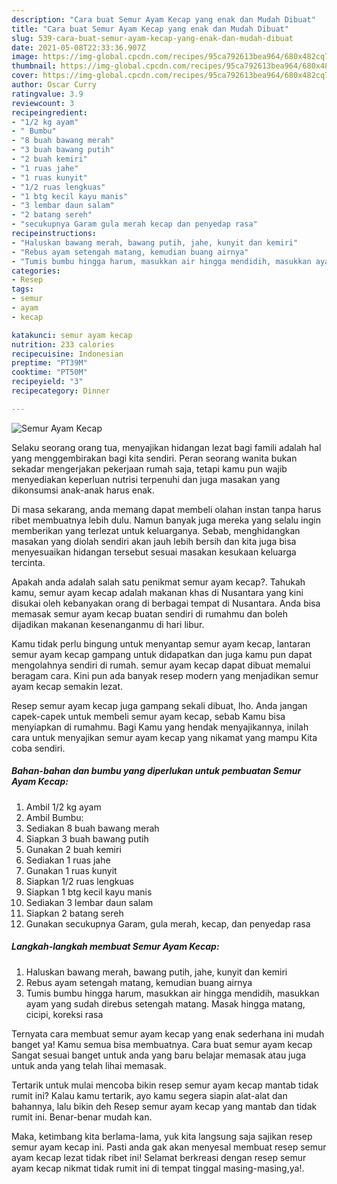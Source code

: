 ```yaml
---
description: "Cara buat Semur Ayam Kecap yang enak dan Mudah Dibuat"
title: "Cara buat Semur Ayam Kecap yang enak dan Mudah Dibuat"
slug: 539-cara-buat-semur-ayam-kecap-yang-enak-dan-mudah-dibuat
date: 2021-05-08T22:33:36.907Z
image: https://img-global.cpcdn.com/recipes/95ca792613bea964/680x482cq70/semur-ayam-kecap-foto-resep-utama.jpg
thumbnail: https://img-global.cpcdn.com/recipes/95ca792613bea964/680x482cq70/semur-ayam-kecap-foto-resep-utama.jpg
cover: https://img-global.cpcdn.com/recipes/95ca792613bea964/680x482cq70/semur-ayam-kecap-foto-resep-utama.jpg
author: Oscar Curry
ratingvalue: 3.9
reviewcount: 3
recipeingredient:
- "1/2 kg ayam"
- " Bumbu"
- "8 buah bawang merah"
- "3 buah bawang putih"
- "2 buah kemiri"
- "1 ruas jahe"
- "1 ruas kunyit"
- "1/2 ruas lengkuas"
- "1 btg kecil kayu manis"
- "3 lembar daun salam"
- "2 batang sereh"
- "secukupnya Garam gula merah kecap dan penyedap rasa"
recipeinstructions:
- "Haluskan bawang merah, bawang putih, jahe, kunyit dan kemiri"
- "Rebus ayam setengah matang, kemudian buang airnya"
- "Tumis bumbu hingga harum, masukkan air hingga mendidih, masukkan ayam yang sudah direbus setengah matang. Masak hingga matang, cicipi, koreksi rasa"
categories:
- Resep
tags:
- semur
- ayam
- kecap

katakunci: semur ayam kecap 
nutrition: 233 calories
recipecuisine: Indonesian
preptime: "PT39M"
cooktime: "PT50M"
recipeyield: "3"
recipecategory: Dinner

---
```



![Semur Ayam Kecap](https://img-global.cpcdn.com/recipes/95ca792613bea964/680x482cq70/semur-ayam-kecap-foto-resep-utama.jpg)

Selaku seorang orang tua, menyajikan hidangan lezat bagi famili adalah hal yang menggembirakan bagi kita sendiri. Peran seorang  wanita bukan sekadar mengerjakan pekerjaan rumah saja, tetapi kamu pun wajib menyediakan keperluan nutrisi terpenuhi dan juga masakan yang dikonsumsi anak-anak harus enak.

Di masa  sekarang, anda memang dapat membeli olahan instan tanpa harus ribet membuatnya lebih dulu. Namun banyak juga mereka yang selalu ingin memberikan yang terlezat untuk keluarganya. Sebab, menghidangkan masakan yang diolah sendiri akan jauh lebih bersih dan kita juga bisa menyesuaikan hidangan tersebut sesuai masakan kesukaan keluarga tercinta. 



Apakah anda adalah salah satu penikmat semur ayam kecap?. Tahukah kamu, semur ayam kecap adalah makanan khas di Nusantara yang kini disukai oleh kebanyakan orang di berbagai tempat di Nusantara. Anda bisa memasak semur ayam kecap buatan sendiri di rumahmu dan boleh dijadikan makanan kesenanganmu di hari libur.

Kamu tidak perlu bingung untuk menyantap semur ayam kecap, lantaran semur ayam kecap gampang untuk didapatkan dan juga kamu pun dapat mengolahnya sendiri di rumah. semur ayam kecap dapat dibuat memalui beragam cara. Kini pun ada banyak resep modern yang menjadikan semur ayam kecap semakin lezat.

Resep semur ayam kecap juga gampang sekali dibuat, lho. Anda jangan capek-capek untuk membeli semur ayam kecap, sebab Kamu bisa menyiapkan di rumahmu. Bagi Kamu yang hendak menyajikannya, inilah cara untuk menyajikan semur ayam kecap yang nikamat yang mampu Kita coba sendiri.

<!--inarticleads1-->

##### Bahan-bahan dan bumbu yang diperlukan untuk pembuatan Semur Ayam Kecap:

1. Ambil 1/2 kg ayam
1. Ambil  Bumbu:
1. Sediakan 8 buah bawang merah
1. Siapkan 3 buah bawang putih
1. Gunakan 2 buah kemiri
1. Sediakan 1 ruas jahe
1. Gunakan 1 ruas kunyit
1. Siapkan 1/2 ruas lengkuas
1. Siapkan 1 btg kecil kayu manis
1. Sediakan 3 lembar daun salam
1. Siapkan 2 batang sereh
1. Gunakan secukupnya Garam, gula merah, kecap, dan penyedap rasa




<!--inarticleads2-->

##### Langkah-langkah membuat Semur Ayam Kecap:

1. Haluskan bawang merah, bawang putih, jahe, kunyit dan kemiri
1. Rebus ayam setengah matang, kemudian buang airnya
1. Tumis bumbu hingga harum, masukkan air hingga mendidih, masukkan ayam yang sudah direbus setengah matang. Masak hingga matang, cicipi, koreksi rasa




Ternyata cara membuat semur ayam kecap yang enak sederhana ini mudah banget ya! Kamu semua bisa membuatnya. Cara buat semur ayam kecap Sangat sesuai banget untuk anda yang baru belajar memasak atau juga untuk anda yang telah lihai memasak.

Tertarik untuk mulai mencoba bikin resep semur ayam kecap mantab tidak rumit ini? Kalau kamu tertarik, ayo kamu segera siapin alat-alat dan bahannya, lalu bikin deh Resep semur ayam kecap yang mantab dan tidak rumit ini. Benar-benar mudah kan. 

Maka, ketimbang kita berlama-lama, yuk kita langsung saja sajikan resep semur ayam kecap ini. Pasti anda gak akan menyesal membuat resep semur ayam kecap lezat tidak ribet ini! Selamat berkreasi dengan resep semur ayam kecap nikmat tidak rumit ini di tempat tinggal masing-masing,ya!.

